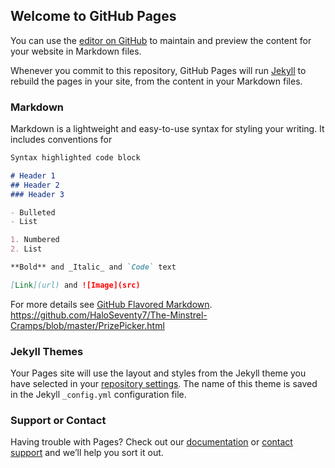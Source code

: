 ## Welcome to GitHub Pages

You can use the [editor on GitHub](https://github.com/HaloSeventy7/The-Minstrel-Cramps/edit/master/README.md) to maintain and preview the content for your website in Markdown files.

Whenever you commit to this repository, GitHub Pages will run [Jekyll](https://jekyllrb.com/) to rebuild the pages in your site, from the content in your Markdown files.

### Markdown

Markdown is a lightweight and easy-to-use syntax for styling your writing. It includes conventions for

```markdown
Syntax highlighted code block

# Header 1
## Header 2
### Header 3

- Bulleted
- List

1. Numbered
2. List

**Bold** and _Italic_ and `Code` text

[Link](url) and ![Image](src)
```

For more details see [GitHub Flavored Markdown](https://guides.github.com/features/mastering-markdown/).
https://github.com/HaloSeventy7/The-Minstrel-Cramps/blob/master/PrizePicker.html
### Jekyll Themes

Your Pages site will use the layout and styles from the Jekyll theme you have selected in your [repository settings](https://github.com/HaloSeventy7/The-Minstrel-Cramps/settings). The name of this theme is saved in the Jekyll `_config.yml` configuration file.

### Support or Contact

Having trouble with Pages? Check out our [documentation](https://help.github.com/categories/github-pages-basics/) or [contact support](https://github.com/contact) and we’ll help you sort it out.
